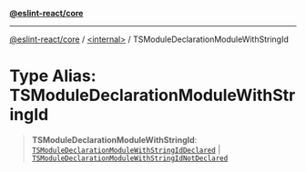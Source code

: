 [**@eslint-react/core**](../../README.md)

***

[@eslint-react/core](../../README.md) / [\<internal\>](../README.md) / TSModuleDeclarationModuleWithStringId

# Type Alias: TSModuleDeclarationModuleWithStringId

> **TSModuleDeclarationModuleWithStringId**: [`TSModuleDeclarationModuleWithStringIdDeclared`](../interfaces/TSModuleDeclarationModuleWithStringIdDeclared.md) \| [`TSModuleDeclarationModuleWithStringIdNotDeclared`](../interfaces/TSModuleDeclarationModuleWithStringIdNotDeclared.md)
